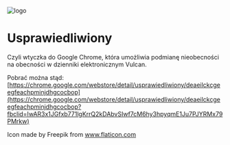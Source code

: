 ![logo](https://i.imgur.com/K5WfXXC.png)

# Usprawiedliwiony

Czyli wtyczka do Google Chrome, która umożliwia podmianę nieobecności na obecności w dzienniki elektronicznym Vulcan.



Pobrać można stąd: [https://chrome.google.com/webstore/detail/usprawiedliwiony/deaeilckcgeegfeachpminjdhgcocbop](https://chrome.google.com/webstore/detail/usprawiedliwiony/deaeilckcgeegfeachpminjdhgcocbop?fbclid=IwAR3x1JGfxb771lgKrrQ2kDAbvSIwf7cM6hy3hpyqmE1Ju7PJYRMx79PMrkw)



Icon made by Freepik from www.flaticon.com